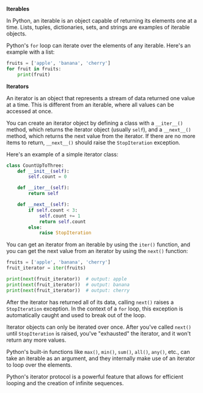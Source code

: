 **Iterables**

In Python, an iterable is an object capable of returning its elements one at a time. Lists, tuples, dictionaries, sets, and strings are examples of iterable objects.

Python's `for` loop can iterate over the elements of any iterable. Here's an example with a list:

```python
fruits = ['apple', 'banana', 'cherry']
for fruit in fruits:
    print(fruit)
```

**Iterators**

An iterator is an object that represents a stream of data returned one value at a time. This is different from an iterable, where all values can be accessed at once. 

You can create an iterator object by defining a class with a `__iter__()` method, which returns the iterator object (usually `self`), and a `__next__()` method, which returns the next value from the iterator. If there are no more items to return, `__next__()` should raise the `StopIteration` exception.

Here's an example of a simple iterator class:

```python
class CountUpToThree:
    def __init__(self):
        self.count = 0

    def __iter__(self):
        return self

    def __next__(self):
        if self.count < 3:
            self.count += 1
            return self.count
        else:
            raise StopIteration
```

You can get an iterator from an iterable by using the `iter()` function, and you can get the next value from an iterator by using the `next()` function:

```python
fruits = ['apple', 'banana', 'cherry']
fruit_iterator = iter(fruits)

print(next(fruit_iterator))  # output: apple
print(next(fruit_iterator))  # output: banana
print(next(fruit_iterator))  # output: cherry
```

After the iterator has returned all of its data, calling `next()` raises a `StopIteration` exception. In the context of a `for` loop, this exception is automatically caught and used to break out of the loop.

Iterator objects can only be iterated over once. After you've called `next()` until `StopIteration` is raised, you've "exhausted" the iterator, and it won't return any more values.

Python's built-in functions like `max()`, `min()`, `sum()`, `all()`, `any()`, etc., can take an iterable as an argument, and they internally make use of an iterator to loop over the elements.

Python's iterator protocol is a powerful feature that allows for efficient looping and the creation of infinite sequences.
